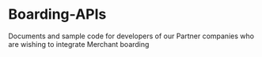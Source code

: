# Boarding-APIs
Documents and sample code for developers of our Partner companies who are wishing to integrate Merchant boarding
